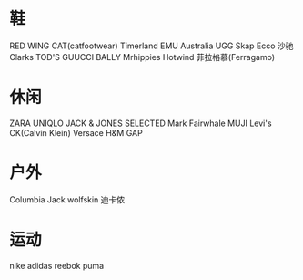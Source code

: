 # 鞋

RED WING
CAT(catfootwear)
Timerland
EMU Australia
UGG
Skap
Ecco
沙驰
Clarks
TOD'S
GUUCCI
BALLY
Mrhippies
Hotwind
菲拉格慕(Ferragamo)

# 休闲

ZARA
UNIQLO
JACK & JONES
SELECTED
Mark Fairwhale
MUJI
Levi's
CK(Calvin Klein)
Versace
H&M
GAP

# 户外

Columbia
Jack wolfskin
迪卡侬

# 运动

nike
adidas
reebok
puma
